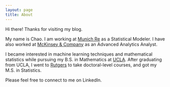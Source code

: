 ```yaml
---
layout: page
title: About
---
```


Hi there! Thanks for visiting my blog.

My name is Chao. I am working at [Munich Re](https://www.munichre.com/en/homepage/index.html) as a Statistical Modeler. I have also worked at [McKinsey & Company](https://www.mckinsey.com/) as an Advanced Analytics Analyst.

I became interested in machine learning techniques and mathematical statistics while pursuing my B.S. in Mathematics at [UCLA](https://www.math.ucla.edu/). After graduating from UCLA, I went to [Rutgers](https://stat.rutgers.edu/) to take doctoral-level courses, and got my M.S. in Statistics.

Please feel free to connect to me on LinkedIn.
